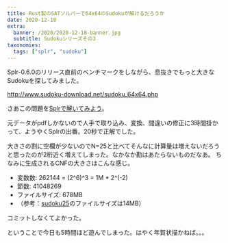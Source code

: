 ```yaml
---
title: Rust製のSATソルバーで64x64のSudokuが解けるだろうか
date: 2020-12-18
extra:
  banner: /2020/2020-12-18-banner.jpg
  subtitle: Sudokuシリーズその3
taxonomies:
  tags: ["splr", "sudoku"]
---
```


Splr-0.6.0のリリース直前のベンチマークをしながら、息抜きでもっと大きなSudokuを探してみました。

http://www.sudoku-download.net/sudoku_64x64.php

さあこの問題を[Splrで解いてみよう](https://github.com/shnarazk/sudoku_sat/blob/master/src/bin/sudoku64.rs)。

元データがpdfしかないので人手で取り込み、変換、間違いの修正に3時間掛かって、ようやくSplrの出番。20秒で正解でした。

大きさの割に空欄が少ないのでN=25と比べてそんなに計算量は増えないだろうと思ったのが2桁近く増えてしまった。なかなか勘はあたらないものだなあ。
ちなみに生成されるCNFの大きさはこんな感じ。

* 変数数: 262144 = (2^6)^3 = 1M * 2^(-2)
* 節数: 41048269
* ファイルサイズ: 678MB
* （参考：[sudoku25](/2020/2020-08-19-sudoku25/)のファイルサイズは14MB）

コミットしなくてよかった。

ということで今日も5時間ほど遊んでしまった。はやく年賀状描かねば。。。
